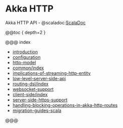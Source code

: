 <a id="http-scala"></a>
# Akka HTTP

Akka HTTP API - @scaladoc:[ScalaDoc](akka.http.scaladsl.index)

@@toc { depth=2 }

@@@ index

* [introduction](introduction.md)
* [configuration](configuration.md)
* [http-model](common/http-model.md)
* [common/index](common/index.md)
* [implications-of-streaming-http-entity](implications-of-streaming-http-entity.md)
* [low-level-server-side-api](low-level-server-side-api.md)
* [routing-dsl/index](routing-dsl/index.md)
* [websocket-support](websocket-support.md)
* [client-side/index](client-side/index.md)
* [server-side-https-support](server-side-https-support.md)
* [handling-blocking-operations-in-akka-http-routes](handling-blocking-operations-in-akka-http-routes.md)
* [migration-guides-scala](migration-guide/index.md)

@@@
